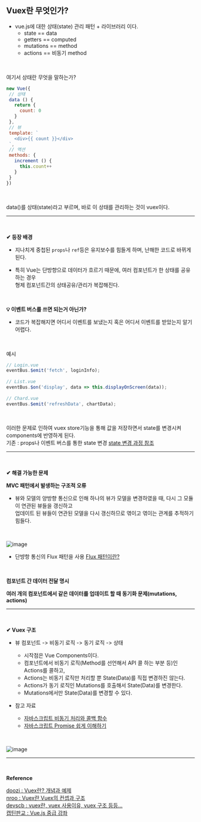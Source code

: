 ## Vuex란 무엇인가?

- vue.js에 대한 상태(state) 관리 패턴 + 라이브러리 이다.
  - state == data
  - getters == computed
  - mutations == method
  - actions == 비동기 method 
 <br>

 여기서 상태란 무엇을 말하는가?
 <br>

 ```javascript
new Vue({
  // 상태
  data () {
    return {
      count: 0
    }
  },
  // 뷰
  template: `
    <div>{{ count }}</div>
  `,
  // 액션
  methods: {
    increment () {
      this.count++
    }
  }
})
```
<br>

data()를 상태(state)라고 부르며, 바로 이 상태를 관리하는 것이 vuex이다.
<br>
<hr>
<br>

**✔ 등장 배경**

- 지나치게 중첩된 `props`나 `ref`등은 유지보수를 힘들게 하며, 난해한 코드로 바뀌게 된다.

- 특히 Vue는 단방향으로 데이터가 흐르기 때문에, 여러 컴포넌트가 한 상태를 공유하는 경우<br>
형제 컴포넌트간의 상태공유/관리가 복잡해진다.
<br>

**💡 이벤트 버스를 쓰면 되는거 아닌가?**
- 코드가 복잡해지면 어디서 이벤트를 보냈는지 혹은 어디서 이벤트를 받았는지 알기 어렵다.
<br>

예시
```javascript
// Login.vue
eventBus.$emit('fetch', loginInfo);
​
// List.vue
eventBus.$on('display', data => this.displayOnScreen(data));
​
// Chard.vue
eventBus.$emit('refreshData', chartData);
```
<br>

이러한 문제로 인하여 vuex store기능을 통해 값을 저장하면서 state를 변경시켜 components에 반영하게 된다.<br>
기존 : props나 이벤트 버스를 통한 state 변경
[state 변경 과정 참조](https://devscb.tistory.com/63)
<br>
<hr>
<br>

**✔ 해결 가능한 문제**

**MVC 패턴에서 발생하는 구조적 오류**
- 뷰와 모델의 양방향 통신으로 인해 하나의 뷰가 모델을 변경하였을 때, 다시 그 모듈이 연관된 뷰들을 갱신하고<br>
업데이트 된 뷰들이 연관된 모델을 다시 갱신하므로 엮이고 엮이는 관계를 추적하기 힘들다.
<br>

![image](https://github.com/yejun95/Today-I-Learn/assets/121341413/e4a33be0-dd66-46ac-8184-343f3dd93166)
<br>

- 단뱡항 통신의 Flux 패턴을 사용
[Flux 패턴이란?]()
<br>

**컴포넌트 간 데이터 전달 명시**
<br>

**여러 개의 컴포넌트에서 같은 데이터를 업데이트 할 때 동기화 문제(mutations, actions)**
<br>
<hr>
<br>

**✔ Vuex 구조**

- 뷰 컴포넌트 -> 비동기 로직 -> 동기 로직 -> 상태
  - 시작점은 Vue Components이다.
  - 컴포넌트에서 비동기 로직(Method를 선언해서 API 콜 하는 부분 등)인 Actions를 콜하고,
  - Actions는 비동기 로직만 처리할 뿐 State(Data)를 직접 변경하진 않는다.
  - Actions가 동기 로직인 Mutations를 호출해서 State(Data)를 변경한다.
  - Mutations에서만 State(Data)를 변경할 수 있다.

- 참고 자료
  - [자바스크립트 비동기 처리와 콜백 함수](https://joshua1988.github.io/web-development/javascript/javascript-asynchronous-operation/)<br>
  - [자바스크립트 Promise 쉽게 이해하기](https://joshua1988.github.io/web-development/javascript/promise-for-beginners/)
<br>

![image](https://github.com/yejun95/Today-I-Learn/assets/121341413/cbe9ab16-78f6-4208-b168-9def0c1bfcff)
<br>
<hr>
<br>

**Reference**

[doozi : Vuex란? 개념과 예제](https://doozi0316.tistory.com/entry/Vuex-%EA%B0%9C%EB%85%90%EA%B3%BC-%EC%98%88%EC%A0%9C-%EC%9D%B4%ED%95%B4%ED%95%98%EA%B8%B0)<br>
[nroo : Vuex란 Vuex의 컨셉과 구조](https://ict-nroo.tistory.com/106)<br>
[devscb : vuex란, vuex 사용이유, vuex 구조 등등...](https://devscb.tistory.com/63)<br>
[캡틴판교 : Vue.js 중급 강좌](https://www.inflearn.com/course/vue-pwa-vue-js-%EC%A4%91%EA%B8%89/dashboard)<br>

